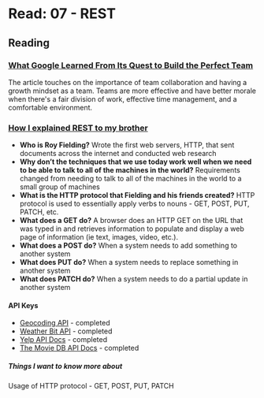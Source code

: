 # Read: 07 - REST

## Reading

### [What Google Learned From Its Quest to Build the Perfect Team](https://www.google.com/amp/mobile.nytimes.com/2016/02/28/magazine/what-google-learned-from-its-quest-to-build-the-perfect-team.amp.html)

The article touches on the importance of team collaboration and having a growth mindset as a team. Teams are more effective and have better morale when there's a fair division of work, effective time management, and a comfortable environment.

### [How I explained REST to my brother](https://gist.github.com/brookr/5977550)

- **Who is Roy Fielding?** Wrote the first web servers, HTTP, that sent documents across the internet and conducted web research
- **Why don’t the techniques that we use today work well when we need to be able to talk to all of the machines in the world?** Requirements changed from needing to talk to all of the machines in the world to a small group of machines
- **What is the HTTP protocol that Fielding and his friends created?** HTTP protocol is used to essentially apply verbs to nouns - GET, POST, PUT, PATCH, etc.
- **What does a GET do?** A browser does an HTTP GET on the URL that was typed in and retrieves information to populate and display a web page of information (ie text, images, video, etc.).
- **What does a POST do?** When a system needs to add something to another system
- **What does PUT do?** When a system needs to replace something in another system
- **What does PATCH do?** When a system needs to do a partial update in another system

#### **API Keys**

- [Geocoding API](https://locationiq.com/) - completed
- [Weather Bit API](https://www.weatherbit.io/) - completed
- [Yelp API Docs](https://www.yelp.com/developers/documentation/v3/business_search) - completed
- [The Movie DB API Docs](https://developers.themoviedb.org/3/getting-started/introduction) - completed

##### Things I want to know more about

Usage of HTTP protocol - GET, POST, PUT, PATCH
